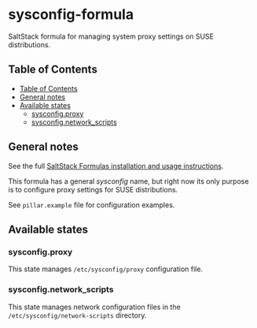 # sysconfig-formula

SaltStack formula for managing system proxy settings on SUSE distributions.

## Table of Contents

* [Table of Contents](#table-of-contents)
* [General notes](#general-notes)
* [Available states](#available-states)
  * [sysconfig.proxy](#sysconfig.proxy)
  * [sysconfig.network\_scripts](#sysconfig.network\_scripts)

## General notes

See the full [SaltStack Formulas installation and usage instructions](https://docs.saltstack.com/en/latest/topics/development/conventions/formulas.html).

This formula has a general *sysconfig* name, but right now its only purpose is
to configure proxy settings for SUSE distributions.

See `pillar.example` file for configuration examples.

## Available states

### sysconfig.proxy

This state manages `/etc/sysconfig/proxy` configuration file.

### sysconfig.network\_scripts

This state manages network configuration files in the `/etc/sysconfig/network-scripts` directory.
